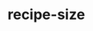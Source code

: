 # recipe-size
<!-- this is a web app i am hoping to use in my bakery to help create more accurate recipe sizes utilizing bakers percentages. -->